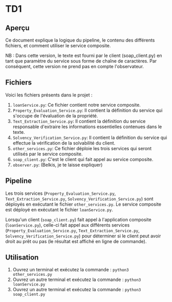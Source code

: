 # TD1

## Aperçu

Ce document explique la logique du pipeline, le contenu des différents fichiers, et comment utiliser le service composite.

NB : Dans cette version, le texte est fourni par le client (soap_client.py) en tant que paramètre du service sous forme de chaîne de caractères. Par conséquent, cette version ne prend pas en compte l'observateur.

## Fichiers

Voici les fichiers présents dans le projet :

1. `loanService.py`: Ce fichier contient notre service composite.
2. `Property_Evaluation_Service.py`: Il contient la définition du service qui s'occupe de l'évaluation de la propriété.
3. `Text_Extraction_Service.py`: Il contient la définition du service responsable d'extraire les informations essentielles contenues dans le texte.
4. `Solvency_Verification_Service.py`: Il contient la définition du service qui effectue la vérification de la solvabilité du client.
5. `other_services.py`: Ce fichier déploie les trois services qui seront utilisés par le service composite.
6. `soap_client.py`: C'est le client qui fait appel au service composite.
7. `observer.py`: (Belkis, je te laisse expliquer)

## Pipeline

Les trois services (`Property_Evaluation_Service.py`, `Text_Extraction_Service.py`, `Solvency_Verification_Service.py`) sont déployés en exécutant le fichier `other_services.py`. Le service composite est déployé en exécutant le fichier `loanService.py`.

Lorsqu'un client (`soap_client.py`) fait appel à l'application composite (`loanService.py`), celle-ci fait appel aux différents services (`Property_Evaluation_Service.py`, `Text_Extraction_Service.py`, `Solvency_Verification_Service.py`) pour déterminer si le client peut avoir droit au prêt ou pas (le résultat est affiché en ligne de commande).

## Utilisation

1. Ouvrez un terminal et exécutez la commande : `python3 other_services.py`
2. Ouvrez un autre terminal et exécutez la commande : `python3 loanService.py`
3. Ouvrez un autre terminal et exécutez la commande : `python3 soap_client.py`
